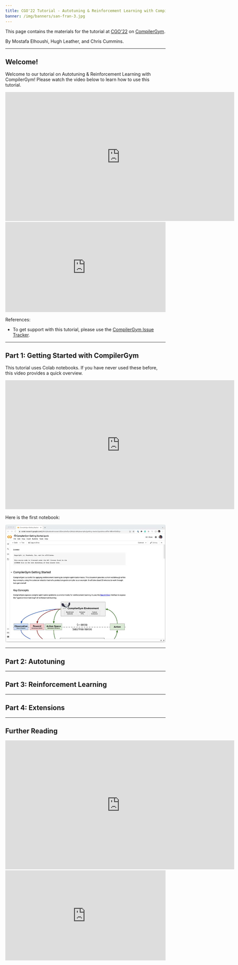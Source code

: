 ```yaml
---
title: CGO'22 Tutorial - Autotuning & Reinforcement Learning with CompilerGym
banner: /img/banners/san-fran-3.jpg
---
```


This page contains the materials for the tutorial at
[CGO'22](https://conf.researchr.org/home/cgo-2022) on
[CompilerGym](https://compilergym.com/).

By Mostafa Elhoushi, Hugh Leather, and Chris Cummins.

----

## Welcome!

Welcome to our tutorial on Autotuning & Reinforcement Learning with CompilerGym!
Please watch the video below to learn how to use this tutorial.

<iframe width="720" height="405" src="https://www.youtube.com/embed/gNmTnyT_uZY" title="YouTube video player" frameborder="0" allow="accelerometer; autoplay; clipboard-write; encrypted-media; gyroscope; picture-in-picture" allowfullscreen></iframe>

<div style="left: 0; width: 100%; height: 0; position: relative; padding-bottom: 56.1972%;"><iframe src="https://speakerdeck.com/player/a7f412cab886406886d8b6b5805f3036" style="top: 0; left: 0; width: 100%; height: 100%; position: absolute; border: 0;" allowfullscreen scrolling="no" allow="encrypted-media;"></iframe></div>

References:

- To get support with this tutorial, please use the [CompilerGym Issue
  Tracker](https://github.com/facebookresearch/CompilerGym/issues).

----

## Part 1: Getting Started with CompilerGym

This tutorial uses Colab notebooks. If you have never used these before, this
video provides a quick overview.

<iframe width="720" height="405" src="https://www.youtube.com/embed/uNaUJBSzXEg" title="YouTube video player" frameborder="0" allow="accelerometer; autoplay; clipboard-write; encrypted-media; gyroscope; picture-in-picture" allowfullscreen></iframe>

Here is the first notebook:

<a href="https://colab.research.google.com/github/facebookresearch/CompilerGym/blob/stable/examples/getting-started.ipynb">
  <img src="/img/2022-04-02-cgo-notebook-1.jpg" width="720">
</a>


----

## Part 2: Autotuning


----

## Part 3: Reinforcement Learning


----

## Part 4: Extensions

----

## Further Reading

<iframe width="720" height="405" src="https://www.youtube.com/embed/OXafD0dXT_s" title="YouTube video player" frameborder="0" allow="accelerometer; autoplay; clipboard-write; encrypted-media; gyroscope; picture-in-picture" allowfullscreen></iframe>

<div style="left: 0; width: 100%; height: 0; position: relative; padding-bottom: 56.1972%;"><iframe src="https://speakerdeck.com/player/1352339f0c384ab28d12568a7b8b9bdf" style="top: 0; left: 0; width: 100%; height: 100%; position: absolute; border: 0;" allowfullscreen scrolling="no" allow="encrypted-media;"></iframe></div>